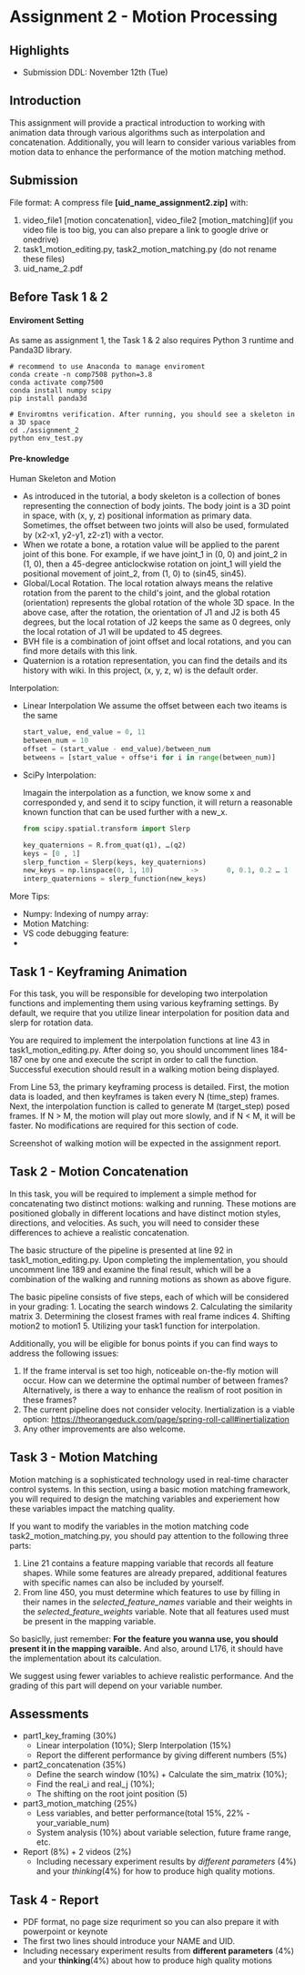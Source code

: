 # Assignment 2 - Motion Processing

## Highlights

- Submission DDL: November 12th (Tue)

## Introduction

This assignment will provide a practical introduction to working with animation data through various algorithms such as interpolation and concatenation. Additionally, you will learn to consider various variables from motion data to enhance the performance of the motion matching method.

## Submission

File format: A compress file **[uid_name_assignment2.zip]** with:

1. video_file1 [motion concatenation], video_file2 [motion_matching](if you video file is too big, you can also prepare a link to google drive or onedrive)
2. task1_motion_editing.py, task2_motion_matching.py (do not rename these files)
3. uid_name_2.pdf

## Before Task 1 & 2

#### Enviroment Setting

As same as assignment 1, the Task 1 & 2 also requires Python 3 runtime and Panda3D library.

```shell
# recommend to use Anaconda to manage enviroment
conda create -n comp7508 python=3.8
conda activate comp7500
conda install numpy scipy
pip install panda3d

# Enviromtns verification. After running, you should see a skeleton in a 3D space
cd ./assignment_2
python env_test.py
```

#### Pre-knowledge

Human Skeleton and Motion

- As introduced in the tutorial, a body skeleton is a collection of bones representing the connection of body joints. The body joint is a 3D point in space, with (x, y, z) positional information as primary data. Sometimes, the offset between two joints will also be used, formulated by (x2-x1, y2-y1, z2-z1) with a vector.
- When we rotate a bone, a rotation value will be applied to the parent joint of this bone. For example, if we have joint_1 in (0, 0) and joint_2 in (1, 0), then a 45-degree anticlockwise rotation on joint_1 will yield the positional movement of joint_2, from (1, 0) to (sin45, sin45).
- Global/Local Rotation. The local rotation always means the relative rotation from the parent to the child's joint, and the global rotation (orientation) represents the global rotation of the whole 3D space. In the above case, after the rotation, the orientation of J1 and J2 is both 45 degrees, but the local rotation of J2 keeps the same as 0 degrees, only the local rotation of J1 will be updated to 45 degrees.
- BVH file is a combination of joint offset and local rotations, and you can find more details with this link.
- Quaternion is a rotation representation, you can find the details and its history with wiki. In this project, (x, y, z, w) is the default order.

Interpolation:

- Linear Interpolation
  We assume the offset between each two iteams is the same

  ```python
  start_value, end_value = 0, 11
  between_num = 10
  offset = (start_value - end_value)/between_num
  betweens = [start_value + offse*i for i in range(between_num)]
  ```

- SciPy Interpolation:

  Imagain the interpolation as a function, we know some x and corresponded y, and send it to scipy function, it will return a reasonable known function that can be used further with a new_x.

  ```python
  from scipy.spatial.transform import Slerp

  key_quaternions = R.from_quat(q1), …(q2)
  keys = [0 , 1]
  slerp_function = Slerp(keys, key_quaternions)
  new_keys = np.linspace(0, 1, 10)         ->       0, 0.1, 0.2 … 1
  interp_quaternions = slerp_function(new_keys)
  ```

More Tips:

- Numpy: Indexing of numpy array:
- Motion Matching:
- VS code debugging feature:
-

## Task 1 - Keyframing Animation

For this task, you will be responsible for developing two interpolation functions and implementing them using various keyframing settings. By default, we require that you utilize linear interpolation for position data and slerp for rotation data.

You are required to implement the interpolation functions at line 43 in task1_motion_editing.py. After doing so, you should uncomment lines 184-187 one by one and execute the script in order to call the function. Successful execution should result in a walking motion being displayed.

From Line 53, the primary keyframing process is detailed. First, the motion data is loaded, and then keyframes is taken every N (time_step) frames. Next, the interpolation function is called to generate M (target_step) posed frames. If N > M, the motion will play out more slowly, and if N < M, it will be faster. No modifications are required for this section of code.

Screenshot of walking motion will be expected in the assignment report.

## Task 2 - Motion Concatenation

In this task, you will be required to implement a simple method for concatenating two distinct motions: walking and running. These motions are positioned globally in different locations and have distinct motion styles, directions, and velocities. As such, you will need to consider these differences to achieve a realistic concatenation.

The basic structure of the pipeline is presented at line 92 in task1_motion_editing.py. Upon completing the implementation, you should uncomment line 189 and examine the final result, which will be a combination of the walking and running motions as shown as above figure.

The basic pipeline consists of five steps, each of which will be considered in your grading: 1. Locating the search windows 2. Calculating the similarity matrix 3. Determining the closest frames with real frame indices 4. Shifting motion2 to motion1 5. Utilizing your task1 function for interpolation.

Additionally, you will be eligible for bonus points if you can find ways to address the following issues:

1. If the frame interval is set too high, noticeable on-the-fly motion will occur. How can we determine the optimal number of between frames? Alternatively, is there a way to enhance the realism of root position in these frames?
2. The current pipeline does not consider velocity. Inertialization is a viable option: https://theorangeduck.com/page/spring-roll-call#inertialization
3. Any other improvements are also welcome.

## Task 3 - Motion Matching

Motion matching is a sophisticated technology used in real-time character control systems. In this section, using a basic motion matching framework, you will required to design the matching variables and experiement how these variables impact the matching quality.

If you want to modify the variables in the motion matching code task2_motion_matching.py, you should pay attention to the following three parts:

1. Line 21 contains a feature mapping variable that records all feature shapes. While some features are already prepared, additional features with specific names can also be included by yourself.
2. From line 450, you must determine which features to use by filling in their names in the _selected_feature_names_ variable and their weights in the _selected_feature_weights_ variable. Note that all features used must be present in the mapping variable.

So basiclly, just remember: **For** **the feature you wanna use, you should present it in the mapping varaible.** And also, around L176, it should have the implementation about its calculation.

We suggest using fewer variables to achieve realistic performance. And the grading of this part will depend on your variable number.

## Assessments

- part1_key_framing (30%)
  - Linear interpolation (10%); Slerp Interpolation (15%)
  - Report the different performance by giving different numbers (5%)
- part2_concatenation (35%)
  - Define the search window (10%) + Calculate the sim_matrix (10%);
  - Find the real_i and real_j (10%);
  - The shifting on the root joint position (5)
- part3_motion_matching (25%)
  - Less variables, and better performance(total 15%, 22% - your_variable_num)
  - System analysis (10%) about variable selection, future frame range, etc.
- Report (8%) + 2 videos (2%)
  - Including necessary experiment results by _different parameters_ (4%) and your _thinking_(4%) for how to produce high quality motions.

## Task 4 - Report

- PDF format, no page size requriment so you can also prepare it with powerpoint or keynote
- The first two lines should introduce your NAME and UID.
- Including necessary experiment results from **different parameters** (4%) and your **thinking**(4%) about how to produce high quality motions
